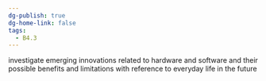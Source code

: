 ```yaml
---
dg-publish: true
dg-home-link: false
tags:
  - B4.3
---
```

investigate emerging innovations related to hardware and software and their possible benefits and limitations with reference to everyday life in the future